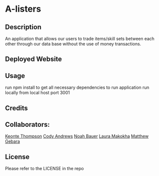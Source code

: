 # A-listers

## Description

An application that allows our users to trade items/skill sets between each other through our data base without the use
of money transactions.

## Deployed Website

[](url)

## Usage

run npm install to get all necessary dependencies to run application
run locally from local host port 3001

## Credits

## Collaborators:

[Keonte Thompson]()
[Cody Andrews]()
[Noah Bauer]()
[Laura Makokha]()
[Matthew Gebara]()

## License

Please refer to the LICENSE in the repo

